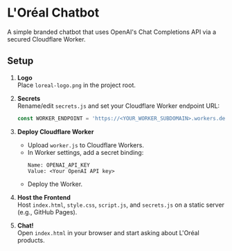 # L'Oréal Chatbot

A simple branded chatbot that uses OpenAI's Chat Completions API via a secured Cloudflare Worker.

## Setup

1. **Logo**  
   Place `loreal-logo.png` in the project root.

2. **Secrets**  
   Rename/edit `secrets.js` and set your Cloudflare Worker endpoint URL:
   ```js
   const WORKER_ENDPOINT = 'https://<YOUR_WORKER_SUBDOMAIN>.workers.dev';
   ```

3. **Deploy Cloudflare Worker**  
   - Upload `worker.js` to Cloudflare Workers.  
   - In Worker settings, add a secret binding:
     ```
     Name: OPENAI_API_KEY
     Value: <Your OpenAI API key>
     ```  
   - Deploy the Worker.

4. **Host the Frontend**  
   Host `index.html`, `style.css`, `script.js`, and `secrets.js` on a static server (e.g., GitHub Pages).

5. **Chat!**  
   Open `index.html` in your browser and start asking about L'Oréal products.
